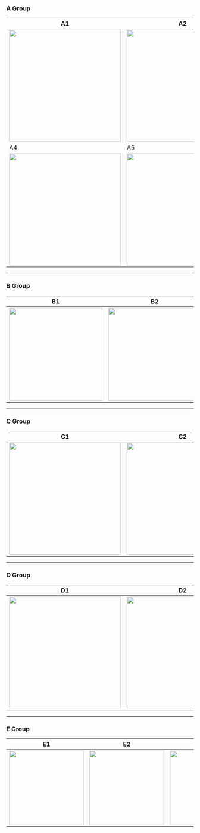 ### A Group
| A1 | A2 | A3 |
|----|----|----|
| <img src="https://github.com/user-attachments/assets/6753c26e-9aeb-435d-b2b4-baa22ebe6069" width="300"> | <img src="https://github.com/user-attachments/assets/c6a6256f-0d5f-4fde-84de-6a5df5a52c77" width="300"> | <img src="https://github.com/user-attachments/assets/a548b1ee-d682-49d9-94db-2b723e8e9c36" width="300"> |
| A4 | A5 |    |
| <img src="https://github.com/user-attachments/assets/18221f94-5ef9-4d74-bea5-b5091dc5256e" width="300"> | <img src="https://github.com/user-attachments/assets/39707cdd-4d1e-4b0a-aea2-5c3706b28d0c" width="300"> |    |

---

### B Group
| B1 | B2 | B3 | B4 |
|----|----|----|----|
| <img src="https://github.com/user-attachments/assets/c9e7e40f-90a3-4816-afab-6674c3e9b59d" width="250"> | <img src="https://github.com/user-attachments/assets/fa445f3f-6f17-48de-b564-45cb22982135" width="250"> | <img src="https://github.com/user-attachments/assets/bc479afb-0453-4ca0-8845-24aff03fd3ec" width="250"> | <img src="https://github.com/user-attachments/assets/4574dcd9-2016-4779-a339-e8abac639e8c" width="250"> |

---

### C Group
| C1 | C2 | C3 |
|----|----|----|
| <img src="https://github.com/user-attachments/assets/692747ff-c1fd-4c30-b9d0-dbafcd71ee29" width="300"> | <img src="https://github.com/user-attachments/assets/841907ea-2524-494d-ab1a-de086b55b050" width="300"> | <img src="https://github.com/user-attachments/assets/b7220f31-d9b2-48a7-8446-1464ff08ea53" width="300"> |

---

### D Group
| D1 | D2 | D3 |
|----|----|----|
| <img src="https://github.com/user-attachments/assets/9c228b85-3a38-4ee2-8238-8003360d131b" width="300"> | <img src="https://github.com/user-attachments/assets/3c446d72-3ac9-48b7-be48-4aacc06c1ecf" width="300"> | <img src="https://github.com/user-attachments/assets/c5b1eefb-9f9d-4f18-af17-dfffcc697dc1" width="300"> |

---

### E Group
| E1 | E2 | E3-I | E3-II | E3-III |
|----|----|------|-------|--------|
| <img src="https://github.com/user-attachments/assets/b832faf2-fae1-4a1b-89a6-b319ed1fe3b0" width="200"> | <img src="https://github.com/user-attachments/assets/71146473-6de7-4846-bb29-0e3fcaab5d0b" width="200"> | <img src="https://github.com/user-attachments/assets/e1b12a11-19ec-4c81-96c6-aba1802dc2a2" width="200"> | <img src="https://github.com/user-attachments/assets/634535cd-20f7-49e7-b76b-ce5ce2d1013d" width="200"> | <img src="https://github.com/user-attachments/assets/34d3dd0a-15b6-46f5-a459-bfbe68062191" width="200"> |
